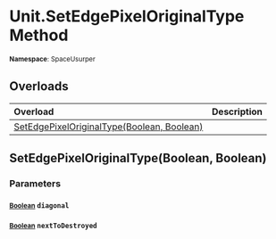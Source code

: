 # Unit.SetEdgePixelOriginalType Method

<small>**Namespace**: SpaceUsurper</small>

## Overloads

<div markdown="1" class="member-table">

| Overload | Description |
| :------- | ----------- |
| [SetEdgePixelOriginalType(Boolean, Boolean)](#Boolean_Boolean_) |  | 

</div>

## SetEdgePixelOriginalType(Boolean, Boolean)
### Parameters
#### <small>[Boolean](https://docs.microsoft.com/en-us/dotnet/api/system.boolean?view=netframework-4.5)</small> `diagonal`

#### <small>[Boolean](https://docs.microsoft.com/en-us/dotnet/api/system.boolean?view=netframework-4.5)</small> `nextToDestroyed`

